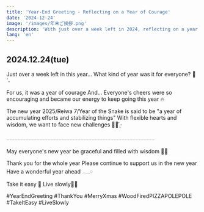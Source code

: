 ```yaml
---
title: 'Year-End Greeting - Reflecting on a Year of Courage'
date: '2024-12-24'
image: '/images/年末ご挨拶.png'
description: 'With just over a week left in 2024, reflecting on a year of courage. Grateful for everyones support and cheers that became our energy. Looking forward to 2025 with hopes and determination.'
lang: 'en'
---
```


## 2024.12.24(tue)

Just over a week left in this year...
What kind of year was it for everyone? 👀ˊ˗

For us, it was a year of courage
And...
Everyone's cheers were so encouraging
and became our energy to keep going this year 🔥

The new year 2025/Reiwa 7/Year of the Snake is said to be
"a year of accumulating efforts and stabilizing things"
With flexible hearts and wisdom,
we want to face new challenges 💪🏻 ̖́-

𓐄𓐄𓐄𓐄𓐄𓐄𓐄𓐄𓐄𓐄𓐄𓐄𓐄𓐄𓐄𓐄𓐄𓐄𓐄𓐄𓐄𓐄𓐄𓐄𓐄𓐄𓐄𓐄𓐄𓐄𓐄𓐄𓐄𓐄𓐄𓐄𓐄𓐄𓐄𓐄𓐄𓐄𓐄𓐄𓐄𓐄𓐄𓐄𓐄𓐄𓐄𓐄𓐄𓐄

May everyone's new year
be graceful and filled with wisdom 🐍✨

Thank you for the whole year
Please continue to support us in the new year
Have a wonderful year ahead 𓂃𓈒𓏸︎︎︎︎

Take it easy 👣
Live slowly🎄➿

#YearEndGreeting #ThankYou #MerryXmas #WoodFiredPIZZAPOLEPOLE #TakeItEasy #LiveSlowly
